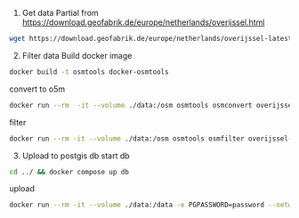 1. Get data
Partial from https://download.geofabrik.de/europe/netherlands/overijssel.html
``` bash
wget https://download.geofabrik.de/europe/netherlands/overijssel-latest.osm.pbf
```

2. Filter data
Build docker image
``` bash
docker build -t osmtools docker-osmtools
```

convert to o5m
``` bash
docker run --rm  -it --volume ./data:/osm osmtools osmconvert overijssel-latest.osm.pbf -o=overijssel-latest.o5m
```

filter 
``` bash
docker run --rm -it --volume ./data:/osm osmtools osmfilter overijssel-latest.o5m --keep="route=hiking" -o=overijssel-latest-hiking.osm
```

3. Upload to postgis db
start db 
``` bash
cd ../ && docker compose up db
```
upload
``` bash
docker run --rm -it --volume ./data:/data -e PGPASSWORD=password --network="host" iboates/osm2pgsql:latest -U postgres -d explorintator -H 127.0.0.1 -P 5432 /data/overijssel-latest-hiking.osm
```
